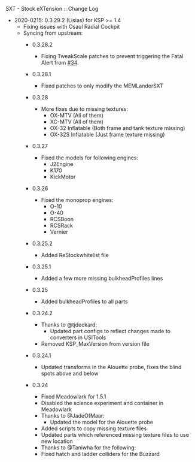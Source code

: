 SXT - Stock eXTension :: Change Log

* 2020-0215: 0.3.29.2 (Lisias) for KSP >= 1.4
	+ Fixing issues with Osaul Radial Cockpit
	+ Syncing from upstream:
		- 0.3.28.2
			- Fixing TweakScale patches to prevent triggering the Fatal Alert from [#34](https://github.com/net-lisias-ksp/TweakScale/issues/34).
		- 0.3.28.1
			- Fixed patches to only modify the MEMLanderSXT
		- 0.3.28
			- More fixes due to missing textures:
				- OX-MTV (All of them)
				- XC-MTV (All of them)
				- OX-32 Inflatable (Both frame and tank texture missing)
				- OX-32S Inflatable (Just frame texture missing)
		- 0.3.27
			- Fixed the models for following engines:
				- J2Engine
				- K170
				- KickMotor
		- 0.3.26
			- Fixed the monoprop engines:
				- O-10
				- O-40
				- RCSBoon
				- RCSRack
				- Vernier
		- 0.3.25.2
			- Added ReStockwhitelist file
		- 0.3.25.1
			- Added a few more missing bulkheadProfiles lines
		- 0.3.25
			- Added bulkheadProfiles to all parts

		- 0.3.24.2
			- Thanks to @tjdeckard:
				- Updated part configs to reflect changes made to converters in USITools
			- Removed KSP_MaxVersion from version file
		- 0.3.24.1
			- Updated transforms in the Alouette probe, fixes the blind spots above and below
		- 0.3.24
			- Fixed Meadowlark for 1.5.1
			- Disabled the science experiment and container in Meadowlark
			- Thanks to @JadeOfMaar:
				- Updated the model for the Alouette probe
			- Added scripts to copy missing texture files
			- Updated parts which referenced missing texture files to use new location
			- Thanks to @Taniwha for the following:
			- Fixed hatch and ladder colliders for the Buzzard
